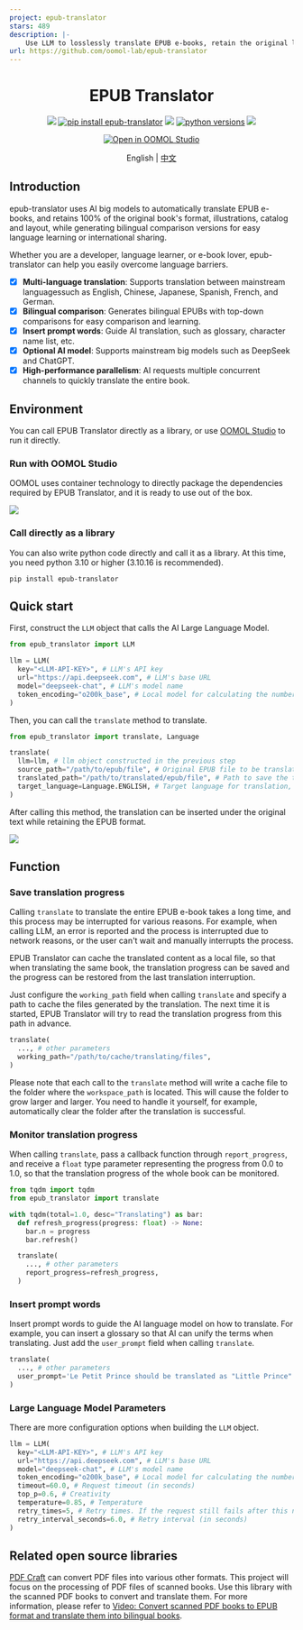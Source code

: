 ```yaml
---
project: epub-translator
stars: 489
description: |-
    Use LLM to losslessly translate EPUB e-books, retain the original layout, and generate bilingual comparisons.
url: https://github.com/oomol-lab/epub-translator
---
```


<div align=center>
  <h1>EPUB Translator</h1>
  <p>
    <a href="https://github.com/oomol-lab/epub-translator/actions/workflows/build.yml" target="_blank"><img src="https://img.shields.io/github/actions/workflow/status/oomol-lab/epub-translator/build.yml" alt"ci" /></a>
    <a href="https://pypi.org/project/epub-translator/" target="_blank"><img src="https://img.shields.io/badge/pip_install-epub--translator-blue" alt="pip install epub-translator" /></a>
    <a href="https://pypi.org/project/epub-translator/" target="_blank"><img src="https://img.shields.io/pypi/v/epub-translator.svg" alt"pypi epub-translator" /></a>
    <a href="https://pypi.org/project/epub-translator/" target="_blank"><img src="https://img.shields.io/pypi/pyversions/epub-translator.svg" alt="python versions" /></a>
    <a href="https://github.com/oomol-lab/epub-translator/blob/main/LICENSE" target="_blank"><img src="https://img.shields.io/github/license/oomol-lab/epub-translator" alt"license" /></a>
  </p>
  <p><a href="https://hub.oomol.com/package/books-translator?open=true" target="_blank"><img src="https://static.oomol.com/assets/button.svg" alt="Open in OOMOL Studio" /></a></p>
  <p>English | <a href="./README_zh-CN.md">中文</a></p>
</div>

## Introduction

epub-translator uses AI big models to automatically translate EPUB e-books, and retains 100% of the original book's format, illustrations, catalog and layout, while generating bilingual comparison versions for easy language learning or international sharing.

Whether you are a developer, language learner, or e-book lover, epub-translator can help you easily overcome language barriers.

- [x] **Multi-language translation**: Supports translation between mainstream languages ​​such as English, Chinese, Japanese, Spanish, French, and German.
- [x] **Bilingual comparison**: Generates bilingual EPUBs with top-down comparisons for easy comparison and learning.
- [x] **Insert prompt words**: Guide AI translation, such as glossary, character name list, etc.
- [x] **Optional AI model**: Supports mainstream big models such as DeepSeek and ChatGPT.
- [x] **High-performance parallelism**: AI requests multiple concurrent channels to quickly translate the entire book.

## Environment

You can call EPUB Translator directly as a library, or use [OOMOL Studio](https://oomol.com/) to run it directly.

### Run with OOMOL Studio

OOMOL uses container technology to directly package the dependencies required by EPUB Translator, and it is ready to use out of the box.

[![](./docs/images/link2youtube.png)](https://www.youtube.com/watch?v=QsAdiskxfXI)

### Call directly as a library

You can also write python code directly and call it as a library. At this time, you need python 3.10 or higher (3.10.16 is recommended).

```shell
pip install epub-translator
```

## Quick start

First, construct the `LLM` object that calls the AI ​​Large Language Model.

```python
from epub_translator import LLM

llm = LLM(
  key="<LLM-API-KEY>", # LLM's API key
  url="https://api.deepseek.com", # LLM's base URL
  model="deepseek-chat", # LLM's model name
  token_encoding="o200k_base", # Local model for calculating the number of tokens
)
```

Then, you can call the `translate` method to translate.

```python
from epub_translator import translate, Language

translate(
  llm=llm, # llm object constructed in the previous step
  source_path="/path/to/epub/file", # Original EPUB file to be translated
  translated_path="/path/to/translated/epub/file", # Path to save the translated EPUB
  target_language=Language.ENGLISH, # Target language for translation, in this case English.
)
```

After calling this method, the translation can be inserted under the original text while retaining the EPUB format.

![](./docs/images/translation.png)

## Function

### Save translation progress

Calling `translate` to translate the entire EPUB e-book takes a long time, and this process may be interrupted for various reasons. For example, when calling LLM, an error is reported and the process is interrupted due to network reasons, or the user can't wait and manually interrupts the process.

EPUB Translator can cache the translated content as a local file, so that when translating the same book, the translation progress can be saved and the progress can be restored from the last translation interruption.

Just configure the `working_path` field when calling `translate` and specify a path to cache the files generated by the translation. The next time it is started, EPUB Translator will try to read the translation progress from this path in advance.

```python
translate(
  ..., # other parameters
  working_path="/path/to/cache/translating/files",
)
```

Please note that each call to the `translate` method will write a cache file to the folder where the `workspace_path` is located. This will cause the folder to grow larger and larger. You need to handle it yourself, for example, automatically clear the folder after the translation is successful.

### Monitor translation progress

When calling `translate`, pass a callback function through `report_progress`, and receive a `float` type parameter representing the progress from 0.0 to 1.0, so that the translation progress of the whole book can be monitored.

```python
from tqdm import tqdm
from epub_translator import translate

with tqdm(total=1.0, desc="Translating") as bar:
  def refresh_progress(progress: float) -> None:
    bar.n = progress
    bar.refresh()

  translate(
    ..., # other parameters
    report_progress=refresh_progress,
  )
```

### Insert prompt words

Insert prompt words to guide the AI ​​language model on how to translate. For example, you can insert a glossary so that AI can unify the terms when translating. Just add the `user_prompt` field when calling `translate`.

```python
translate(
  ..., # other parameters
  user_prompt='Le Petit Prince should be translated as "Little Prince".',
)
```

### Large Language Model Parameters

There are more configuration options when building the `LLM` object.

```python
llm = LLM(
  key="<LLM-API-KEY>", # LLM's API key
  url="https://api.deepseek.com", # LLM's base URL
  model="deepseek-chat", # LLM's model name
  token_encoding="o200k_base", # Local model for calculating the number of tokens
  timeout=60.0, # Request timeout (in seconds)
  top_p=0.6, # Creativity
  temperature=0.85, # Temperature
  retry_times=5, # Retry times. If the request still fails after this number, an error will be reported
  retry_interval_seconds=6.0, # Retry interval (in seconds)
)
```

## Related open source libraries

[PDF Craft](https://github.com/oomol-lab/pdf-craft) can convert PDF files into various other formats. This project will focus on the processing of PDF files of scanned books. Use this library with the scanned PDF books to convert and translate them. For more information, please refer to [Video: Convert scanned PDF books to EPUB format and translate them into bilingual books](https://www.bilibili.com/video/BV1tMQZY5EYY/).
